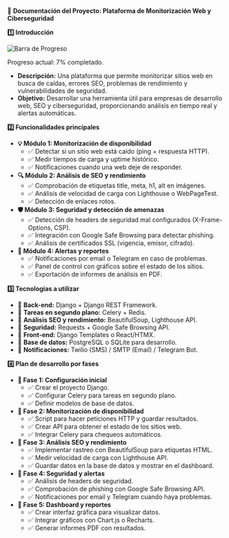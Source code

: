 📌 **Documentación del Proyecto: Plataforma de Monitorización Web y Ciberseguridad**

**1️⃣ Introducción**

![Barra de Progreso](ruta/a/tu/barra_de_progreso.png)

Progreso actual: 7% completado.

* **Descripción:**
    Una plataforma que permite monitorizar sitios web en busca de caídas, errores SEO, problemas de rendimiento y vulnerabilidades de seguridad.
* **Objetivo:**
    Desarrollar una herramienta útil para empresas de desarrollo web, SEO y ciberseguridad, proporcionando análisis en tiempo real y alertas automáticas.

**2️⃣ Funcionalidades principales**

* **💡 Módulo 1: Monitorización de disponibilidad**
    * ✅ Detectar si un sitio web está caído (ping + respuesta HTTP).
    * ✅ Medir tiempos de carga y uptime histórico.
    * ✅ Notificaciones cuando una web deje de responder.
* **🔍 Módulo 2: Análisis de SEO y rendimiento**
    * ✅ Comprobación de etiquetas title, meta, h1, alt en imágenes.
    * ✅ Análisis de velocidad de carga con Lighthouse o WebPageTest.
    * ✅ Detección de enlaces rotos.
* **🛡️ Módulo 3: Seguridad y detección de amenazas**
    * ✅ Detección de headers de seguridad mal configurados (X-Frame-Options, CSP).
    * ✅ Integración con Google Safe Browsing para detectar phishing.
    * ✅ Análisis de certificados SSL (vigencia, emisor, cifrado).
* **🚨 Módulo 4: Alertas y reportes**
    * ✅ Notificaciones por email o Telegram en caso de problemas.
    * ✅ Panel de control con gráficos sobre el estado de los sitios.
    * ✅ Exportación de informes de análisis en PDF.

**3️⃣ Tecnologías a utilizar**

* 📌 **Back-end:** Django + Django REST Framework.
* 📌 **Tareas en segundo plano:** Celery + Redis.
* 📌 **Análisis SEO y rendimiento:** BeautifulSoup, Lighthouse API.
* 📌 **Seguridad:** Requests + Google Safe Browsing API.
* 📌 **Front-end:** Django Templates o React/HTMX.
* 📌 **Base de datos:** PostgreSQL o SQLite para desarrollo.
* 📌 **Notificaciones:** Twilio (SMS) / SMTP (Email) / Telegram Bot.

**4️⃣ Plan de desarrollo por fases**

* **🔹 Fase 1: Configuración inicial**
    * ✅ Crear el proyecto Django.
    * ✅ Configurar Celery para tareas en segundo plano.
    * ✅ Definir modelos de base de datos.
* **🔹 Fase 2: Monitorización de disponibilidad**
    * ✅ Script para hacer peticiones HTTP y guardar resultados.
    * ✅ Crear API para obtener el estado de los sitios web.
    * ✅ Integrar Celery para chequeos automáticos.
* **🔹 Fase 3: Análisis SEO y rendimiento**
    * ✅ Implementar rastreo con BeautifulSoup para etiquetas HTML.
    * ✅ Medir velocidad de carga con Lighthouse API.
    * ✅ Guardar datos en la base de datos y mostrar en el dashboard.
* **🔹 Fase 4: Seguridad y alertas**
    * ✅ Análisis de headers de seguridad.
    * ✅ Comprobación de phishing con Google Safe Browsing API.
    * ✅ Notificaciones por email y Telegram cuando haya problemas.
* **🔹 Fase 5: Dashboard y reportes**
    * ✅ Crear interfaz gráfica para visualizar datos.
    * ✅ Integrar gráficos con Chart.js o Recharts.
    * ✅ Generar informes PDF con resultados.
